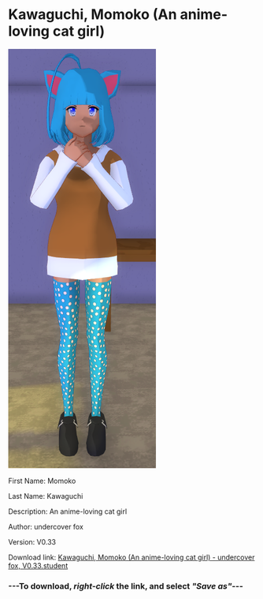 # Kawaguchi, Momoko (An anime-loving cat girl)

<img src = "https://raw.githubusercontent.com/Arbiter1223/Daigaku-Gurashi-Custom-Students/master/Students/Files/Kawaguchi%2C%20Momoko%20(An%20anime-loving%20cat%20girl).png">

First Name: Momoko

Last Name: Kawaguchi

Description: An anime-loving cat girl

Author: undercover fox

Version: V0.33

Download link: <a href="https://raw.githubusercontent.com/Arbiter1223/Daigaku-Gurashi-Custom-Students/master/Students/Files/Kawaguchi%2C%20Momoko%20(An%20anime-loving%20cat%20girl)%20-%20undercover%20fox%2C%20V0.33.student">Kawaguchi, Momoko (An anime-loving cat girl) - undercover fox, V0.33.student</a>

### ---**To download, _right-click_ the link, and select _"Save as"_**---
